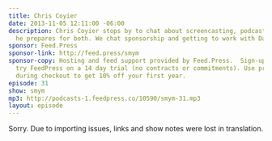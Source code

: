 ```yaml
---
title: Chris Coyier
date: 2013-11-05 12:11:00 -06:00
description: Chris Coyier stops by to chat about screencasting, podcasting and how
  he prepares for both. We chat sponsorship and getting to work with Dave Rupert.
sponsor: Feed.Press
sponsor-link: http://feed.press/smym
sponsor-copy: Hosting and feed support provided by Feed.Press.  Sign-up today and
  try FeedPress on a 14 day trial (no contracts or commitments). Use promo code "smym"
  during checkout to get 10% off your first year.
episode: 31
show: smym
mp3: http://podcasts-1.feedpress.co/10590/smym-31.mp3
layout: episode
---
```


Sorry. Due to importing issues, links and show notes were lost in translation.
